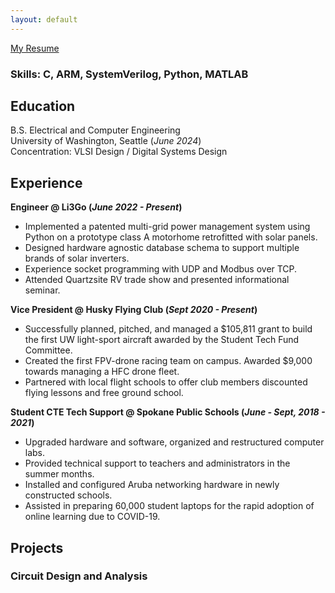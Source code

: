 ```yaml
---
layout: default
---
```


[My Resume](./assets/JASResume2023.pdf)

### Skills: C, ARM, SystemVerilog, Python, MATLAB

## Education
B.S. Electrical and Computer Engineering  
University of Washington, Seattle (_June 2024_)  
Concentration: VLSI Design / Digital Systems Design

## Experience

**Engineer @ Li3Go (_June 2022 - Present_)**
- Implemented a patented multi-grid power management system using Python on a prototype class A motorhome retrofitted with solar panels.
- Designed hardware agnostic database schema to support multiple brands of solar inverters.
- Experience socket programming with UDP and Modbus over TCP.
- Attended Quartzsite RV trade show and presented informational seminar.

**Vice President @ Husky Flying Club (_Sept 2020 - Present_)**
- Successfully planned, pitched, and managed a $105,811 grant to build the first UW light-sport aircraft awarded by the Student Tech Fund Committee.
- Created the first FPV-drone racing team on campus. Awarded $9,000 towards managing a HFC drone fleet.
- Partnered with local flight schools to offer club members discounted flying lessons and free ground school.

**Student CTE Tech Support @ Spokane Public Schools (_June - Sept, 2018 - 2021_)**
- Upgraded hardware and software, organized and restructured computer labs.
- Provided technical support to teachers and administrators in the summer months.
- Installed and configured Aruba networking hardware in newly constructed schools.
- Assisted in preparing 60,000 student laptops for the rapid adoption of online learning due to COVID-19.

## Projects

### Circuit Design and Analysis